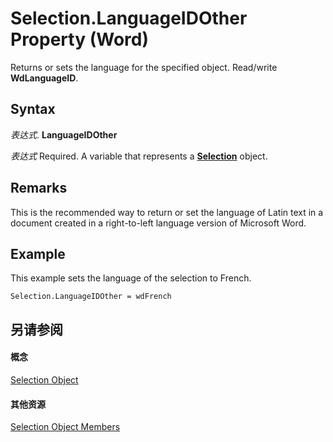 
# Selection.LanguageIDOther Property (Word)

Returns or sets the language for the specified object. Read/write  **WdLanguageID**.


## Syntax

 _表达式_. **LanguageIDOther**

 _表达式_ Required. A variable that represents a **[Selection](7b574a91-c33e-ecfd-6783-6b7528b2ed8f.md)** object.


## Remarks

This is the recommended way to return or set the language of Latin text in a document created in a right-to-left language version of Microsoft Word.


## Example

This example sets the language of the selection to French.


```
Selection.LanguageIDOther = wdFrench
```


## 另请参阅


#### 概念


[Selection Object](7b574a91-c33e-ecfd-6783-6b7528b2ed8f.md)
#### 其他资源


[Selection Object Members](http://msdn.microsoft.com/library/71e67a43-d40a-ad9a-8ef2-c5c487733e0d%28Office.15%29.aspx)